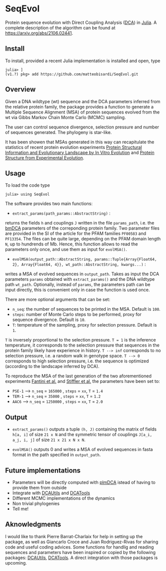 # SeqEvol
Protein sequence evolution with Direct Coupling Analysis ([DCA](https://en.wikipedia.org/wiki/Direct_coupling_analysis)) in [Julia](http://julialang.org). A complete description of the algorithm can be found at https://arxiv.org/abs/2106.02441. 

Install
-------
To install, provided a recent Julia implementation is installed and open, type

```
julia> ]
(v1.?) pkg> add https://github.com/matteobisardi/SeqEvol.git
```

Overview
--------
Given a DNA wildtype (wt) sequence and the DCA parameters inferred from the relative protein family, the package provides a function to generate a Multiple Sequence Alignment (MSA) of protein sequences evolved from the wt via Gibbs Markov Chain Monte Carlo (MCMC) sampling.

The user can control sequence divergence, selection pressure and number of sequences generated. The phylogeny is star-like. 

It has been showen that MSAs generated in this way can
recapitulate the statistics of recent protein evolution experiments [Protein Structural Information and Evolutionary Landscape by In Vitro Evolution](https://academic.oup.com/mbe/article/37/4/1179/5610534?login=true) and [Protein Structure from Experimental Evolution](https://www.sciencedirect.com/science/article/pii/S2405471219304284).

Usage
-----
To load the code type
```
julia> using SeqEvol
```

The software provides two main functions:

* `extract_params(path_params::AbstractString)` :

returns the fields `h` and couplings `J` written in the file `params_path`, i.e. the [bmDCA](https://arxiv.org/abs/2109.04105) parameters of the correponding protein family. Two parameter files are provided in the SI of the article for the PFAM families `PF00583` and `PF13354`. The files can be quite large, depending on the PFAM domain length `N`, up to hundrends of Mb. Hence, this function allows to read the parameters only once, and use them as input for `evolMSA()`.


* `evolMSA(output_path::AbstractString, params::Tuple{Array{Float64, 2}, Array{Float64, 4}}, wt_path::AbstractString, kwargs...)` :

writes a MSA of evolved sequences in `output_path`. Takes as input the DCA parameters `params` obtained with `extract_params()` and the DNA wildtype path `wt_path`. Optionally, instead of `params`, the parameters path can be input directly, this is convenient only in case the function is used once.

There are more optional arguments that can be set:
* `n_seq`: the number of sequences to be printed in the MSA. Default is `100`.
* `steps`: number of Monte Carlo steps to be performed, proxy for sequence divergence. Default is `10`.
* `T`: temperature of the sampling, proxy for selection pressure. Default is `1`.

`T` is inversely proportional to the selection pressure. `T = 1` is the inference temperature, it corresponds to the selection pressure that sequences in the protein family likely have experience in history. `T --> inf` corresponds to no selection pressure, i.e. a random walk in genotype space. `T --> 0` corresponds to high selection pressure, i.e. the sequence is optimized (according to the landscape inferred by DCA).

To reproduce the MSA of the last generation of the two aforementioned experiments
[Fantini et al.](https://academic.oup.com/mbe/article/37/4/1179/5610534?login=true) and [Stiffler et al.](https://www.sciencedirect.com/science/article/pii/S2405471219304284) the parameters have been set to:
* `PSE-1` --> `n_seq` = `165000` , `steps` = `xx`, `T` = `1.4`
* `TEM-1` --> `n_seq` = `35000` , `steps` = `xx`, `T` = `1.2`
* `AAC6` -->  `n_seq` = `1250000` , `steps` = `xx`, `T` = `2.0`


Output
------
* `extract_params()` outputs a tuple `(h, J)` containing the matrix of fields `h[a, i]` of size `21 x N` and the symmetric tensor of couplings `J[a_i, a_j, i, j]` of size `21 x 21 x N x N`.

* `evolMSA()` outputs 0 and writes a MSA of evolved sequences in fasta format in the path specified in `output_path`.



Future implementations
----- 
* Parameters will be directly computed with [plmDCA](https://github.com/pagnani/PlmDCA) istead of having to provide them from outside
* Integrate with [DCAUtils](https://github.com/carlobaldassi/DCAUtils.jl.git) and [DCATools](https://github.com/PierreBarrat/DCATools.git)
* Different MCMC implementations of the dynamics
* Non trivial phylogenies
* Tell me!

Aknowledgments
-----
I would like to thank Pierre Barrat-Charlaix for help in setting up the package, as well as Giancarlo Croce and Juan Rodriguez-Rivas for sharing code and useful coding advices. Some functions for handlig and reading sequences and parameters have been inspired or copied by the following packages: [DCAUtils](https://github.com/carlobaldassi/DCAUtils.jl.git), [DCATools](https://github.com/PierreBarrat/DCATools.git). A direct integration with those packages is upcoming. 
